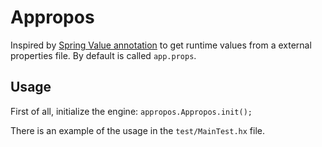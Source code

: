 # Appropos

Inspired by [Spring Value annotation](https://www.baeldung.com/spring-value-annotation) to get runtime values from a external properties file. By default is called `app.props`.

## Usage

First of all, initialize the engine: `appropos.Appropos.init();`

There is an example of the usage in the `test/MainTest.hx` file.
